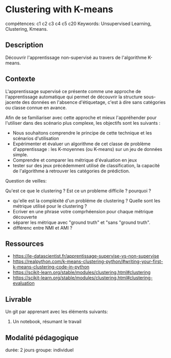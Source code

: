 # Clustering with K-means

compétences: c1 c2 c3 c4 c5 c20
Keywords: Unsupervised Learning, Clustering, Kmeans.

## Description

Découvrir l'apprentissage non-supervisé au travers de l'algorithme K-means.

## Contexte

L'apprentissage supervisé ce présente comme une approche de l'apprentissage automatique qui permet de découvrir la structure sous-jacente des données en l'absence d'étiquetage, c'est à dire sans catégories ou classe connue en avance.

Afin de se familiariser avec cette approche et mieux l'appréhender pour l'utiliser dans des scénario plus complexe, les objectifs sont les suivants : 
* Nous souhaitons comprendre le principe de cette technique et les scénarios d'utilisation
* Expérimenter et évaluer un algorithme de cet classe de problème d'apprentissage : les  K-moyennes (ou K-means) sur un jeu de données simple.
* Comprendre et comparer les métrique d'évaluation en jeux
* tester sur des jeux précédemment utilisé de classification, la capacité de l'algorithme à retrouver les catégories de prédiction.


Question de veilles:

Qu'est ce que le clustering ?
Est ce un probleme difficile ? pourquoi ?
* qu'elle est la compléxité d'un probléme de clustering ?
Quelle sont les métrique utilisé pour le clustering ?
* Ecriver en une phrase votre comprhéension pour chaque métrique découverte
* séparer les métrique avec "ground truth" et "sans "ground truth".
* différenc entre NMI et AMI ?

## Ressources

* https://le-datascientist.fr/apprentissage-supervise-vs-non-supervise
* https://realpython.com/k-means-clustering-python/#writing-your-first-k-means-clustering-code-in-python
* https://scikit-learn.org/stable/modules/clustering.html#clustering
* https://scikit-learn.org/stable/modules/clustering.html#clustering-evaluation



## Livrable

Un git par apprenant avec les éléments suivants:
1. Un notebook, résumant le travail

## Modalité pédagogique

durée: 2 jours
groupe: individuel

